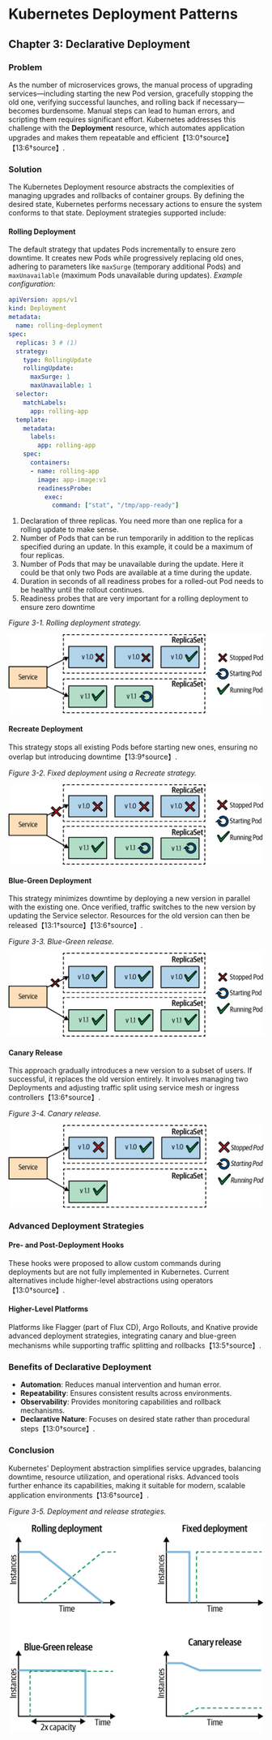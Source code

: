 # Kubernetes Deployment Patterns

## Chapter 3: Declarative Deployment

### Problem
As the number of microservices grows, the manual process of upgrading services—including starting the new Pod version, gracefully stopping the old one, verifying successful launches, and rolling back if necessary—becomes burdensome. Manual steps can lead to human errors, and scripting them requires significant effort. Kubernetes addresses this challenge with the **Deployment** resource, which automates application upgrades and makes them repeatable and efficient【13:0†source】【13:6†source】.

### Solution
The Kubernetes Deployment resource abstracts the complexities of managing upgrades and rollbacks of container groups. By defining the desired state, Kubernetes performs necessary actions to ensure the system conforms to that state. Deployment strategies supported include:

#### Rolling Deployment
The default strategy that updates Pods incrementally to ensure zero downtime. It creates new Pods while progressively replacing old ones, adhering to parameters like `maxSurge` (temporary additional Pods) and `maxUnavailable` (maximum Pods unavailable during updates). 
*Example configuration:*

```yaml
apiVersion: apps/v1
kind: Deployment
metadata:
  name: rolling-deployment
spec:
  replicas: 3 # (1)
  strategy:
    type: RollingUpdate
    rollingUpdate:
      maxSurge: 1
      maxUnavailable: 1
  selector:
    matchLabels:
      app: rolling-app
  template:
    metadata:
      labels:
        app: rolling-app
    spec:
      containers:
      - name: rolling-app
        image: app-image:v1
        readinessProbe:
          exec:
            command: ["stat", "/tmp/app-ready"]
```
1.  Declaration of three replicas. You need more than one replica for a rolling update
to make sense.
2.  Number of Pods that can be run temporarily in addition to the replicas specified
during an update. In this example, it could be a maximum of four replicas.
3.  Number of Pods that may be unavailable during the update. Here it could be that
only two Pods are available at a time during the update.
4.  Duration in seconds of all readiness probes for a rolled-out Pod needs to be
healthy until the rollout continues.
5.  Readiness probes that are very important for a rolling deployment to ensure zero downtime

*Figure 3-1. Rolling deployment strategy.*

![Rolling deployment strategy](img/f3-1.png)

#### Recreate Deployment
This strategy stops all existing Pods before starting new ones, ensuring no overlap but introducing downtime【13:9†source】.

*Figure 3-2. Fixed deployment using a Recreate strategy.*

![Fixed deployment using a Recreate strategy](img/f3-2.png)

#### Blue-Green Deployment
This strategy minimizes downtime by deploying a new version in parallel with the existing one. Once verified, traffic switches to the new version by updating the Service selector. Resources for the old version can then be released【13:1†source】【13:6†source】.

*Figure 3-3. Blue-Green release.*

![Blue-Green release](img/f3-3.png)

#### Canary Release
This approach gradually introduces a new version to a subset of users. If successful, it replaces the old version entirely. It involves managing two Deployments and adjusting traffic split using service mesh or ingress controllers【13:6†source】.

*Figure 3-4. Canary release.*

![Canary release](img/f3-4.png)

### Advanced Deployment Strategies

#### Pre- and Post-Deployment Hooks
These hooks were proposed to allow custom commands during deployments but are not fully implemented in Kubernetes. Current alternatives include higher-level abstractions using operators【13:0†source】.

#### Higher-Level Platforms
Platforms like Flagger (part of Flux CD), Argo Rollouts, and Knative provide advanced deployment strategies, integrating canary and blue-green mechanisms while supporting traffic splitting and rollbacks【13:5†source】.

### Benefits of Declarative Deployment
- **Automation**: Reduces manual intervention and human error.
- **Repeatability**: Ensures consistent results across environments.
- **Observability**: Provides monitoring capabilities and rollback mechanisms.
- **Declarative Nature**: Focuses on desired state rather than procedural steps【13:0†source】.

### Conclusion
Kubernetes’ Deployment abstraction simplifies service upgrades, balancing downtime, resource utilization, and operational risks. Advanced tools further enhance its capabilities, making it suitable for modern, scalable application environments【13:6†source】.

*Figure 3-5. Deployment and release strategies.*

![Deployment and release strategies](img/f3-5.png)
